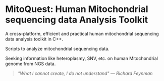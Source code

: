 # MitoQuest: Human Mitochondrial sequencing data Analysis Toolkit

A cross-platform, efficient and practical human mitochondrial sequencing data analysis toolkit in C++.

Scripts to analyze mitochondrial sequencing data.

Seeking information like heteroplasmy, SNV, etc. on human  Mitochondrial genome from NGS data.

> *"What I cannot create, I do not understand" — Richard Feynman*
